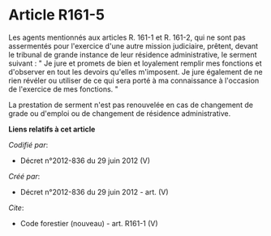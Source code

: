 # Article R161-5

Les agents mentionnés aux articles R. 161-1 et R. 161-2, qui ne sont pas assermentés pour l'exercice d'une autre mission
judiciaire, prêtent, devant le tribunal de grande instance de leur résidence administrative, le serment suivant : " Je jure
et promets de bien et loyalement remplir mes fonctions et d'observer en tout les devoirs qu'elles m'imposent. Je jure
également de ne rien révéler ou utiliser de ce qui sera porté à ma connaissance à l'occasion de l'exercice de mes fonctions.
"

La prestation de serment n'est pas renouvelée en cas de changement de grade ou d'emploi ou de changement de résidence
administrative.

**Liens relatifs à cet article**

_Codifié par_:

  - Décret n°2012-836 du 29 juin 2012 (V)

_Créé par_:

  - Décret n°2012-836 du 29 juin 2012 - art. (V)

_Cite_:

  - Code forestier (nouveau) - art. R161-1 (V)
